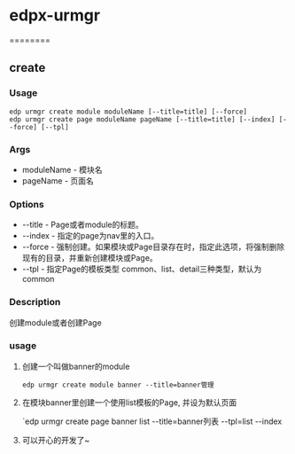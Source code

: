 # edpx-urmgr
========

create
---------

### Usage

    edp urmgr create module moduleName [--title=title] [--force]
    edp urmgr create page moduleName pageName [--title=title] [--index] [--force] [--tpl]

### Args

+ moduleName - 模块名
+ pageName - 页面名

### Options

+ --title - Page或者module的标题。
+ --index - 指定的page为nav里的入口。
+ --force - 强制创建。如果模块或Page目录存在时，指定此选项，将强制删除现有的目录，并重新创建模块或Page。
+ --tpl - 指定Page的模板类型 common、list、detail三种类型，默认为common

### Description

创建module或者创建Page

### usage

1. 创建一个叫做banner的module

    `edp urmgr create module banner --title=banner管理`

2. 在模块banner里创建一个使用list模板的Page, 并设为默认页面

    `edp urmgr create page banner list --title=banner列表 --tpl=list --index

3. 可以开心的开发了~
